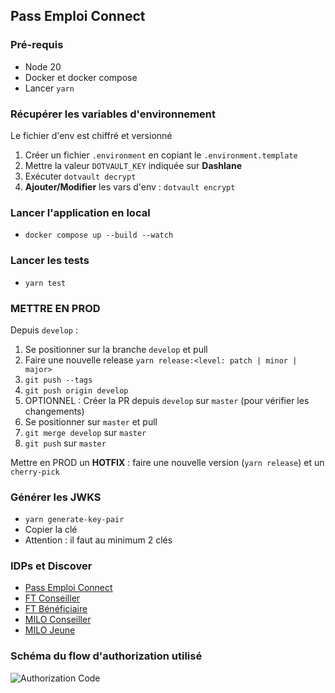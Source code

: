 ## Pass Emploi Connect

### Pré-requis <a name="pré-requis"></a>

- Node 20
- Docker et docker compose
- Lancer `yarn`

### Récupérer les variables d'environnement

Le fichier d'env est chiffré et versionné

1. Créer un fichier `.environment` en copiant le `.environment.template`
2. Mettre la valeur `DOTVAULT_KEY` indiquée sur **Dashlane**
3. Exécuter `dotvault decrypt`
4. **Ajouter/Modifier** les vars d'env : `dotvault encrypt`

### Lancer l'application en local

- `docker compose up --build --watch`

### Lancer les tests

- `yarn test`

### METTRE EN PROD

Depuis `develop` :

1. Se positionner sur la branche `develop` et pull
2. Faire une nouvelle release `yarn release:<level: patch | minor | major>`
3. `git push --tags`
4. `git push origin develop`
5. OPTIONNEL : Créer la PR depuis `develop` sur `master` (pour vérifier les changements)
6. Se positionner sur `master` et pull
7. `git merge develop` sur `master`
8. `git push` sur `master`

Mettre en PROD un **HOTFIX** : faire une nouvelle version (`yarn release`) et un `cherry-pick`

### Générer les JWKS

- `yarn generate-key-pair`
- Copier la clé
- Attention : il faut au minimum 2 clés

### IDPs et Discover

- [Pass Emploi Connect](https://id.pass-emploi.incubateur.net/auth/realms/pass-emploi/.well-known/openid-configuration)
- [FT Conseiller](https://authentification-agent-va.pe-qvr.net/connexion/oauth2/.well-known/openid-configuration?realm=/agent)
- [FT Bénéficiaire](https://authentification-candidat-r.ft-qvr.fr/connexion/oauth2/realms/root/realms/individu/.well-known/openid-configuration)
- [MILO Conseiller](https://sso-qlf.i-milo.fr/auth/realms/imilo-qualif/.well-known/openid-configuration)
- [MILO Jeune](https://sso-qlf.i-milo.fr/auth/realms/sue-jeunes-qualif/.well-known/openid-configuration)

### Schéma du flow d'authorization utilisé

![Authorization Code](https://i.imgur.com/xn6HjU0.png)
